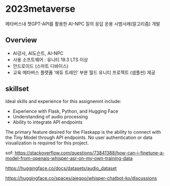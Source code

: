 # 2023metaverse
메타버스내 쳇GPT-API를 활용한 AI-NPC 질의 응답 운용 시범사례(알고리즘) 개발
## Overview
- AI강사, AI도슨트, AI-NPC
- 사용 소프트웨어 : 유니티 19.3 LTS 이상
- 안드로이드 (스마트 디바이스)
- 교육 메타버스 플랫폼 ‘에듀 트레인’ 부분 월드 유니티 프로젝트 (샘플씬) 제공
## skillset
Ideal skills and experience for this assignemnt include:
- Experience with Flask, Python, and Hugging Face
- Understanding of audio processing
- Ability to integrate API endpoints

The primary feature desired for the Flaskapp is the ability to connect with the Tiny Model through API endpoints. No user authentication or data visualization is required for this project.

sof: https://stackoverflow.com/questions/73841388/how-can-i-finetune-a-model-from-openais-whisper-asr-on-my-own-training-data

https://huggingface.co/docs/datasets/audio_dataset

https://huggingface.co/spaces/aiegoo/whisper-chatbot-ko/discussions
